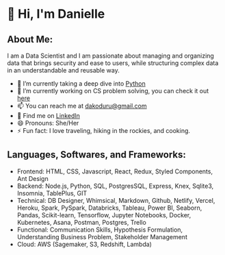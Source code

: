# 👋 Hi, I'm Danielle

## About Me:
I am a Data Scientist and I am passionate about managing and organizing data that brings security and ease to users, while structuring complex data in an understandable and reusable way. 

* 🌱 I’m currently taking a deep dive into [Python](https://docs.python.org/3/)
* 🔭 I’m currently working on CS problem solving, you can check it out [here](https://app.codesignal.com/profile/daniellek)
* 📫 You can reach me at dakoduru@gmail.com
* 💬 Find me on [LinkedIn](https://www.linkedin.com/in/danielle-koduru/)
* 😄 Pronouns: She/Her
* ⚡ Fun fact: I love traveling, hiking in the rockies, and cooking. 

## Languages, Softwares, and Frameworks:
* Frontend: HTML, CSS, Javascript, React, Redux, Styled Components, Ant Design 
* Backend: Node.js, Python, SQL, PostgresSQL, Express, Knex, Sqlite3, Insomnia, TablePlus, GIT
* Technical:  DB Designer, Whimsical, Markdown, Github, Netlify, Vercel, Heroku, Spark, PySpark, Databricks, Tableau, Power BI, Seaborn, Pandas, Scikit-learn, Tensorflow, Jupyter Notebooks, Docker, Kubernetes, Asana, Postman, Postgres, Trello  
* Functional: Communication Skills, Hypothesis Formulation, Understanding Business Problem, Stakeholder Management
* Cloud: AWS (Sagemaker, S3, Redshift, Lambda)


<!--
**DanielleKoduru/DanielleKoduru** is a ✨ _special_ ✨ repository because its `README.md` (this file) appears on your GitHub profile.

Here are some ideas to get you started:

- 🔭 I’m currently working on ...
- 🌱 I’m currently learning ...
- 👯 I’m looking to collaborate on ...
- 🤔 I’m looking for help with ...
- 💬 Ask me about ...
- 📫 How to reach me: ...
- 😄 Pronouns: ...
- ⚡ Fun fact: ...
-->
